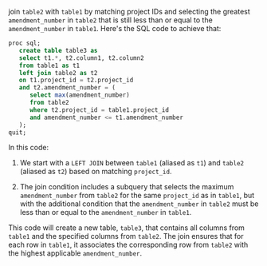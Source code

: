 join `table2` with `table1` by matching project IDs and selecting the greatest `amendment_number` in `table2` that is still less than or equal to the `amendment_number` in `table1`. Here's the SQL code to achieve that:

```sql
proc sql;
   create table table3 as
   select t1.*, t2.column1, t2.column2
   from table1 as t1
   left join table2 as t2
   on t1.project_id = t2.project_id
   and t2.amendment_number = (
      select max(amendment_number)
      from table2
      where t2.project_id = table1.project_id
      and amendment_number <= t1.amendment_number
   );
quit;
```

In this code:

1. We start with a `LEFT JOIN` between `table1` (aliased as `t1`) and `table2` (aliased as `t2`) based on matching `project_id`.

2. The join condition includes a subquery that selects the maximum `amendment_number` from `table2` for the same `project_id` as in `table1`, but with the additional condition that the `amendment_number` in `table2` must be less than or equal to the `amendment_number` in `table1`.

This code will create a new table, `table3`, that contains all columns from `table1` and the specified columns from `table2`. The join ensures that for each row in `table1`, it associates the corresponding row from `table2` with the highest applicable `amendment_number`.

